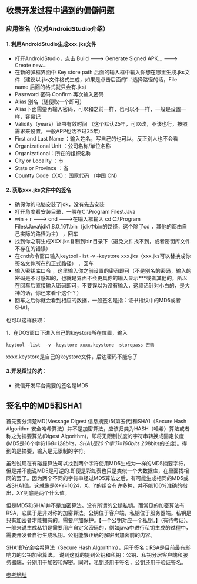 ## 收录开发过程中遇到的偏僻问题

### 应用签名（仅对AndroidStudio介绍）

#### 1. 利用AndroidStudio生成xxx.jks文件
	
- 打开AndroidStudio，点击 Build ---> Generate Signed APK... ---> Create new...
- 在新的弹框界面中 Key store path 后面的输入框中输入你想在哪里生成.jks文件（建议以.jks文件格式生成，如果是点击后面的‘...’选择路径的话，File name 后面的格式就只会有.jks）
- Password 密码  Confirm 再次输入密码
- Alias 别名（随便取一个即可）
- Alias下面需要再输入密码，可以和之前一样，也可以不一样，一般是设置一样，容易记
- Validity（years）证书有效时间 （这个默认25年，可以改，不该也行，按照需求来设置，一般APP也活不过25年）
- First and Last Name ：输入姓名，写自己的也可以，反正别人也不会看
- Organizational Unit ：公司名称/单位名称
- Organizational：所在的组织名称
- City or Locality ：市 
- State or Province ：省
- Countty Code（XX）：国家代码 （中国 CN）

#### 2. 获取xxx.jks文件中的签名
- 确保你的电脑安装了jdk，没有先去安装
- 打开角度看安装目录，一般在C:\Program Files\Java
- win + r ---> cnd --->在输入框输入 cd C:\Program Files\Java\jdk1.8.0_161\bin（jdk中bin的路径，这个除了cd ，其他的都由自己实际的路径为主） ，回车
- 找到你之前生成XXX.jks复制到bin目录下（避免文件找不到，或者密钥库文件不存在的错误）
- 在cnd命令窗口输入keytool -list -v -keystore xxx.jks（xxx.jks可以替换成你签名文件所在的正式路径） ，回车
- 输入密钥库口令 ，这里输入你之前设置的密码即可（不是别名的密码，输入的密码是不可感知的，也就是界面不会更具你的输入显示***或者其他的，所以在回车后直接输入密码即可，不要误以为没有输入，这段话针对小白的，是大神的话，你还来看个这个？）
- 回车之后你就会看到相应的数据，一般签名是指：证书指纹中的MD5或者SHA1。

也可以这样获取：

1、在DOS窗口下进入自己的keystore所在位置，输入

    keytool -list  -v -keystore xxxx.keystore -storepass 密码

xxxx.keystore是自己的keystore文件，后边密码不能忘了

#### 3.开发踩过的坑：
- 微信开发平台需要的签名是MD5

## 签名中的MD5和SHA1

首先要分清楚MD(Message Digest 信息摘要)5(第五代)和SHA1（Secure  Hash  Algorithm 安全哈希算法）并不是加密算法，应该归类为HASH（哈希）算法或者称之为摘要算法(Digest Algorithm)，即将无限制长度的字符串转换成固定长度(MD5是16个字符16*8=128bits，SHA1是20个字节=160bits 20*8bits的长度)。得到的是摘要，输入是无限制的字符。

虽然说现在有碰撞算法可以找到两个字符使用MD5生成为一样的MD5摘要字符，但是并不能说MD5是可逆的.即便是彩虹表也只是类似一个大数据库，在里面找相同的罢了。因为两个不同的字符串经过MD5算法之后，有可能生成相同的MD5或者SHA1值。这就像是X+Y=1024，X、Y的组合有许多种，并不能100%准确的指出，XY到底是两个什么值。

但是MD5和SHA1并不是加密算法。没有所谓的公钥私钥。而常见的加密算法有RSA，它属于是非对称的加密算法。公钥位于客户端，私钥位于服务器端。私钥是只有加密者才能拥有的。需要严加保护。【一个公钥对应一个私钥。】（有待考证）。一般来说生成私钥是需要用户自定义密码的，例如java中进行私钥生成的过程中，需要开发者自行生成私钥。公钥能够正确的解密出加密前的内容。

SHA1即安全哈希算法（Secure Hash Algorithm），用于签名；RSA是目前最有影响力的公钥加密算法。
说到这就的提到公钥和私钥：公钥、私钥分居客户端和服务器端，分别用于加密和解密。同时，私钥还用于签名，公钥还用于验证签名。

[参考地址](https://blog.csdn.net/tutuboke/article/details/53689266)